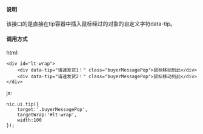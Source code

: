 #### 说明

该接口的是直接在tip容器中插入鼠标经过的对象的自定义字符data-tip。

#### 调用方式

html:

	<div id="lt-wrap">
		<div data-tip="请速发货1！" class="buyerMessagePop">鼠标移动到此</div>
		<div data-tip="请速发货2！" class="buyerMessagePop">鼠标移动到此</div>
	</div>

js:

	nic.ui.tip({
		target:'.buyerMessagePop',
		targetWrap:'#lt-wrap',
		width:100
	}); 